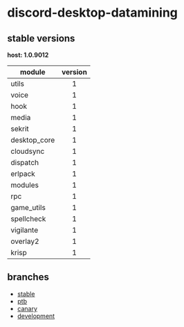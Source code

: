 # discord-desktop-datamining

## stable versions

**host: 1.0.9012**

| module | version |
| ------ | :-----: |
| utils | 1 |
| voice | 1 |
| hook | 1 |
| media | 1 |
| sekrit | 1 |
| desktop_core | 1 |
| cloudsync | 1 |
| dispatch | 1 |
| erlpack | 1 |
| modules | 1 |
| rpc | 1 |
| game_utils | 1 |
| spellcheck | 1 |
| vigilante | 1 |
| overlay2 | 1 |
| krisp | 1 |

## branches

- [stable](https://github.com/OpenAsar/discord-desktop-datamining/tree/stable)
- [ptb](https://github.com/OpenAsar/discord-desktop-datamining/tree/ptb)
- [canary](https://github.com/OpenAsar/discord-desktop-datamining/tree/canary)
- [development](https://github.com/OpenAsar/discord-desktop-datamining/tree/development)